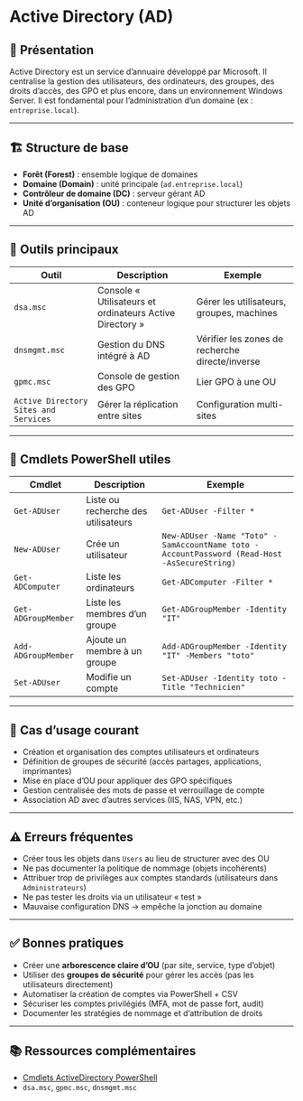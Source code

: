 # Active Directory (AD)

## 📌 Présentation

Active Directory est un service d’annuaire développé par Microsoft. Il centralise la gestion des utilisateurs, des ordinateurs, des groupes, des droits d’accès, des GPO et plus encore, dans un environnement Windows Server. Il est fondamental pour l’administration d’un domaine (ex : `entreprise.local`).

---

## 🏗️ Structure de base

- **Forêt (Forest)** : ensemble logique de domaines
- **Domaine (Domain)** : unité principale (`ad.entreprise.local`)
- **Contrôleur de domaine (DC)** : serveur gérant AD
- **Unité d’organisation (OU)** : conteneur logique pour structurer les objets AD

---

## 🔧 Outils principaux

| Outil | Description | Exemple |
|-------|-------------|---------|
| `dsa.msc` | Console « Utilisateurs et ordinateurs Active Directory » | Gérer les utilisateurs, groupes, machines |
| `dnsmgmt.msc` | Gestion du DNS intégré à AD | Vérifier les zones de recherche directe/inverse |
| `gpmc.msc` | Console de gestion des GPO | Lier GPO à une OU |
| `Active Directory Sites and Services` | Gérer la réplication entre sites | Configuration multi-sites |

---

## 🧰 Cmdlets PowerShell utiles

| Cmdlet | Description | Exemple |
|--------|-------------|---------|
| `Get-ADUser` | Liste ou recherche des utilisateurs | `Get-ADUser -Filter *` |
| `New-ADUser` | Crée un utilisateur | `New-ADUser -Name "Toto" -SamAccountName toto -AccountPassword (Read-Host -AsSecureString)` |
| `Get-ADComputer` | Liste les ordinateurs | `Get-ADComputer -Filter *` |
| `Get-ADGroupMember` | Liste les membres d’un groupe | `Get-ADGroupMember -Identity "IT"` |
| `Add-ADGroupMember` | Ajoute un membre à un groupe | `Add-ADGroupMember -Identity "IT" -Members "toto"` |
| `Set-ADUser` | Modifie un compte | `Set-ADUser -Identity toto -Title "Technicien"` |

---

## 🔎 Cas d’usage courant

- Création et organisation des comptes utilisateurs et ordinateurs
- Définition de groupes de sécurité (accès partages, applications, imprimantes)
- Mise en place d’OU pour appliquer des GPO spécifiques
- Gestion centralisée des mots de passe et verrouillage de compte
- Association AD avec d’autres services (IIS, NAS, VPN, etc.)

---

## ⚠️ Erreurs fréquentes

- Créer tous les objets dans `Users` au lieu de structurer avec des OU
- Ne pas documenter la politique de nommage (objets incohérents)
- Attribuer trop de privilèges aux comptes standards (utilisateurs dans `Administrateurs`) 
- Ne pas tester les droits via un utilisateur « test »
- Mauvaise configuration DNS → empêche la jonction au domaine

---

## ✅ Bonnes pratiques

- Créer une **arborescence claire d’OU** (par site, service, type d’objet)
- Utiliser des **groupes de sécurité** pour gérer les accès (pas les utilisateurs directement)
- Automatiser la création de comptes via PowerShell + CSV
- Sécuriser les comptes privilégiés (MFA, mot de passe fort, audit)
- Documenter les stratégies de nommage et d’attribution de droits

---

## 📚 Ressources complémentaires

- [Cmdlets ActiveDirectory PowerShell](https://learn.microsoft.com/en-us/powershell/module/activedirectory/)
- `dsa.msc`, `gpmc.msc`, `dnsmgmt.msc`
